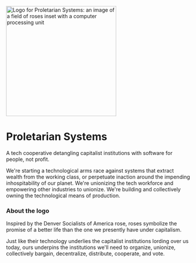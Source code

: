 <img src="https://github.com/ProletarianSystems/.github/blob/main/assets/logo.png?raw=true" alt="Logo for Proletarian Systems: an image of a field of roses inset with a computer processing unit" width="300"/>

# Proletarian Systems
A tech cooperative detangling capitalist institutions with software for people, not profit.

We're starting a technological arms race against systems that extract wealth from the working class, or perpetuate inaction around the impending inhospitability of our planet. We're unionizing the tech workforce and empowering other industries to unionize. We're building and collectively owning the technological means of production. 

<!-- ## We need you! 🫵
Whatever your industry, your expertise *is* valuable.  -->

### About the logo
Inspired by the Denver Socialists of America rose, roses symbolize the promise of a better life than the one we presently have under capitalism. 

Just like their technology underlies the capitalist institutions lording over us today, ours underpins the institutions we'll need to organize, unionize, collectively bargain, decentralize, distribute, cooperate, and vote.

<!--

**Here are some ideas to get you started:**

🙋‍♀️ A short introduction - what is your organization all about?
🌈 Contribution guidelines - how can the community get involved?
👩‍💻 Useful resources - where can the community find your docs? Is there anything else the community should know?
🍿 Fun facts - what does your team eat for breakfast?
🧙 Remember, you can do mighty things with the power of [Markdown](https://docs.github.com/github/writing-on-github/getting-started-with-writing-and-formatting-on-github/basic-writing-and-formatting-syntax)
-->
